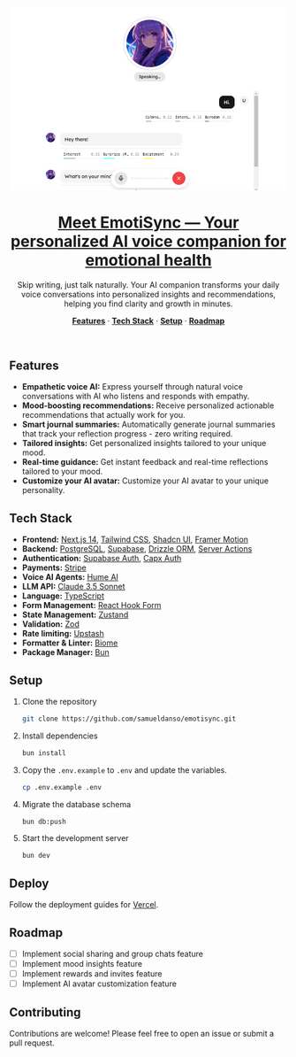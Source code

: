 <a href="https://emotisync.xyz">
  <img alt="Your personalized AI voice companion." src="app/opengraph-image.png">
  <h1 align="center">Meet EmotiSync — Your personalized AI voice companion for emotional health</h1>
</a>

<p align="center">
Skip writing, just talk naturally. Your AI companion transforms your daily voice conversations into personalized insights and recommendations, helping you find clarity and growth in minutes.
</p>

 <p align="center">
   <a href="#features"><strong>Features</strong></a> ·
  <a href="#tech-stack"><strong>Tech Stack</strong></a> ·
  <a href="#setup"><strong>Setup</strong></a> ·
  <a href="#roadmap"><strong>Roadmap</strong></a>
</p>
<br/>

## Features

- **Empathetic voice AI:** Express yourself through natural voice conversations with AI who listens and responds with empathy.
- **Mood-boosting recommendations:** Receive personalized actionable recommendations that actually work for you.
- **Smart journal summaries:** Automatically generate journal summaries that track your reflection progress - zero writing required.
- **Tailored insights:** Get personalized insights tailored to your unique mood.
- **Real-time guidance:** Get instant feedback and real-time reflections tailored to your mood.
- **Customize your AI avatar:** Customize your AI avatar to your unique personality.

## Tech Stack

- **Frontend:** [Next.js 14](https://nextjs.org), [Tailwind CSS](https://tailwindcss.com), [Shadcn UI](https://ui.shadcn.com/), [Framer Motion](https://www.framer.com/motion/)
- **Backend:** [PostgreSQL](https://www.postgresql.org/), [Supabase](https://supabase.com/), [Drizzle ORM](https://orm.drizzle.team/), [Server Actions](https://nextjs.org/docs/app/building-your-application/data-fetching/server-actions-and-mutations)
- **Authentication:** [Supabase Auth](https://supabase.com/), [Capx Auth](https://capx.ai/)
- **Payments:** [Stripe](https://stripe.com/)
- **Voice AI Agents:** [Hume AI](https://hume.ai/)
- **LLM API:** [Claude 3.5 Sonnet](https://anthropic.com/)
- **Language:** [TypeScript](https://www.typescriptlang.org/)
- **Form Management:** [React Hook Form](https://react-hook-form.com/)
- **State Management:** [Zustand](https://zustand-demo.pmnd.rs/)
- **Validation:** [Zod](https://zod.dev/)
- **Rate limiting:** [Upstash](https://upstash.com/)
- **Formatter & Linter:** [Biome](https://biomejs.dev/)
- **Package Manager:** [Bun](https://bun.sh/)

## Setup

1. Clone the repository

   ```bash
   git clone https://github.com/samueldanso/emotisync.git
   ```

2. Install dependencies

   ```bash
   bun install
   ```

3. Copy the `.env.example` to `.env` and update the variables.

   ```bash
   cp .env.example .env
   ```

4. Migrate the database schema

   ```bash
   bun db:push
   ```

5. Start the development server

   ```bash
   bun dev
   ```

## Deploy

Follow the deployment guides for [Vercel](https://nextjs.org/learn-pages-router/basics/deploying-nextjs-app/deploy).

## Roadmap

- [ ] Implement social sharing and group chats feature
- [ ] Implement mood insights feature
- [ ] Implement rewards and invites feature
- [ ] Implement AI avatar customization feature

## Contributing

Contributions are welcome! Please feel free to open an issue or submit a pull request.
